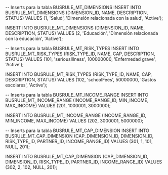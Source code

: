 -- Inserts para la tabla BUSRULE_MT_DIMENSIONS
INSERT INTO BUSRULE_MT_DIMENSIONS (DIMENSION_ID, NAME, DESCRIPTION, STATUS)
VALUES (1, 'Salud', 'Dimensión relacionada con la salud', 'Active');

INSERT INTO BUSRULE_MT_DIMENSIONS (DIMENSION_ID, NAME, DESCRIPTION, STATUS)
VALUES (2, 'Educación', 'Dimensión relacionada con la educación', 'Active');

-- Inserts para la tabla BUSRULE_MT_RISK_TYPES
INSERT INTO BUSRULE_MT_RISK_TYPES (RISK_TYPE_ID, NAME, CAP, DESCRIPTION, STATUS)
VALUES (101, 'seriousIllness', 100000000, 'Enfermedad grave', 'Active');

INSERT INTO BUSRULE_MT_RISK_TYPES (RISK_TYPE_ID, NAME, CAP, DESCRIPTION, STATUS)
VALUES (102, 'schoolFees', 50000000, 'Gastos escolares', 'Active');

-- Inserts para la tabla BUSRULE_MT_INCOME_RANGE
INSERT INTO BUSRULE_MT_INCOME_RANGE (INCOME_RANGE_ID, MIN_INCOME, MAX_INCOME)
VALUES (201, 1000001, 3000000);

INSERT INTO BUSRULE_MT_INCOME_RANGE (INCOME_RANGE_ID, MIN_INCOME, MAX_INCOME)
VALUES (202, 3000001, 5000000);

-- Inserts para la tabla BUSRULE_MT_CAP_DIMENSION
INSERT INTO BUSRULE_MT_CAP_DIMENSION (CAP_DIMENSION_ID, DIMENSION_ID, RISK_TYPE_ID, PARTNER_ID, INCOME_RANGE_ID)
VALUES (301, 1, 101, NULL, 201);

INSERT INTO BUSRULE_MT_CAP_DIMENSION (CAP_DIMENSION_ID, DIMENSION_ID, RISK_TYPE_ID, PARTNER_ID, INCOME_RANGE_ID)
VALUES (302, 2, 102, NULL, 201);
